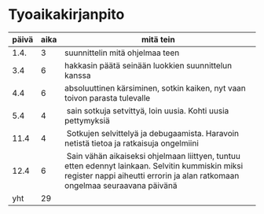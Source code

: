 # Tyoaikakirjanpito

päivä | aika | mitä tein 
--- | --- | --- 
1.4. | 3 | suunnittelin mitä ohjelmaa teen
3.4 | 6 | hakkasin päätä seinään luokkien suunnittelun kanssa
4.4 | 6 | absoluuttinen kärsiminen, sotkin kaiken, nyt vaan toivon parasta tulevalle
5.4 | 4 | sain sotkuja setvittyä, loin uusia. Kohti uusia pettymyksiä
11.4 | 4 | Sotkujen selvittelyä ja debugaamista. Haravoin netistä tietoa ja ratkaisuja ongelmiini
12.4 | 6 | Sain vähän aikaiseksi ohjelmaan liittyen, tuntuu etten edennyt lainkaan. Selvitin kummiskin miksi register nappi aiheutti errorin ja alan ratkomaan ongelmaa seuraavana päivänä
yht | 29 |
